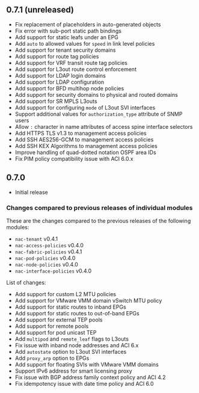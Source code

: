 ## 0.7.1 (unreleased)

- Fix replacement of placeholders in auto-generated objects
- Fix error with sub-port static path bindings
- Add support for static leafs under an EPG
- Add `auto` to allowed values for `speed` in link level policies
- Add support for tenant security domains
- Add support for route tag policies
- Add support for VRF transit route tag policies
- Add support for L3out route control enforcement
- Add support for LDAP login domains
- Add support for LDAP configuration
- Add support for BFD multihop node policies
- Add support for security domains to physical and routed domains
- Add support for SR MPLS L3outs
- Add support for configuring `mode` of L3out SVI interfaces
- Support additional values for `authorization_type` attribute of SNMP users
- Allow `:` character in name attributes of access spine interface selectors
- Add HTTPS TLS v1.3 to management access policies
- Add SSH AES256-GCM to management access policies
- Add SSH KEX Algorithms to management access policies
- Improve handling of quad-dotted notation OSPF area IDs
- Fix PIM policy compatibility issue with ACI 6.0.x

## 0.7.0

- Initial release

### Changes compared to previous releases of individual modules

These are the changes compared to the previous releases of the following modules:

- `nac-tenant` v0.4.1
- `nac-access-policies` v0.4.0
- `nac-fabric-policies` v0.4.1
- `nac-pod-policies` v0.4.0
- `nac-node-policies` v0.4.0
- `nac-interface-policies` v0.4.0

List of changes:

- Add support for custom L2 MTU policies
- Add support for VMware VMM domain vSwitch MTU policy
- Add support for static routes to inband EPGs
- Add support for static routes to out-of-band EPGs
- Add support for external TEP pools
- Add support for remote pools
- Add support for pod unicast TEP
- Add `multipod` and `remote_leaf` flags to L3outs
- Fix issue with inband node addresses and ACI 6.x
- Add `autostate` option to L3out SVI interfaces
- Add `proxy_arp` option to EPGs
- Add support for floating SVIs with VMware VMM domains
- Support IPv6 address for smart licensing proxy
- Fix issue with BGP address family context policy and ACI 4.2
- Fix idempotency issue with date time policy and ACI 6.0
